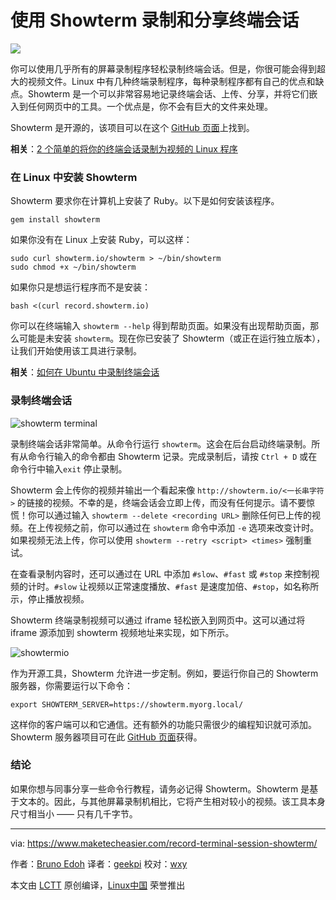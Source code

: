 使用 Showterm 录制和分享终端会话
======

![](https://www.maketecheasier.com/assets/uploads/2017/11/record-terminal-session.jpg)

你可以使用几乎所有的屏幕录制程序轻松录制终端会话。但是，你很可能会得到超大的视频文件。Linux 中有几种终端录制程序，每种录制程序都有自己的优点和缺点。Showterm 是一个可以非常容易地记录终端会话、上传、分享，并将它们嵌入到任何网页中的工具。一个优点是，你不会有巨大的文件来处理。

Showterm 是开源的，该项目可以在这个 [GitHub 页面][1]上找到。

**相关**：[2 个简单的将你的终端会话录制为视频的 Linux 程序][2]

### 在 Linux 中安装 Showterm

Showterm 要求你在计算机上安装了 Ruby。以下是如何安装该程序。

```
gem install showterm
```

如果你没有在 Linux 上安装 Ruby，可以这样：

```
sudo curl showterm.io/showterm > ~/bin/showterm
sudo chmod +x ~/bin/showterm
```

如果你只是想运行程序而不是安装：

```
bash <(curl record.showterm.io)
```

你可以在终端输入 `showterm --help` 得到帮助页面。如果没有出现帮助页面，那么可能是未安装 `showterm`。现在你已安装了 Showterm（或正在运行独立版本），让我们开始使用该工具进行录制。

**相关**：[如何在 Ubuntu 中录制终端会话][3]

### 录制终端会话

![showterm terminal][4]

录制终端会话非常简单。从命令行运行 `showterm`。这会在后台启动终端录制。所有从命令行输入的命令都由 Showterm 记录。完成录制后，请按 `Ctrl + D` 或在命令行中输入`exit` 停止录制。

Showterm 会上传你的视频并输出一个看起来像  `http://showterm.io/<一长串字符>` 的链接的视频。不幸的是，终端会话会立即上传，而没有任何提示。请不要惊慌！你可以通过输入 `showterm --delete <recording URL>` 删除任何已上传的视频。在上传视频之前，你可以通过在 `showterm` 命令中添加 `-e` 选项来改变计时。如果视频无法上传，你可以使用 `showterm --retry <script> <times>` 强制重试。

在查看录制内容时，还可以通过在 URL 中添加 `#slow`、`#fast` 或 `#stop` 来控制视频的计时。`#slow` 让视频以正常速度播放、`#fast` 是速度加倍、`#stop`，如名称所示，停止播放视频。

Showterm 终端录制视频可以通过 iframe 轻松嵌入到网页中。这可以通过将 iframe 源添加到 showterm 视频地址来实现，如下所示。

![showtermio][5]

作为开源工具，Showterm 允许进一步定制。例如，要运行你自己的 Showterm 服务器，你需要运行以下命令：

```
export SHOWTERM_SERVER=https://showterm.myorg.local/
```

这样你的客户端可以和它通信。还有额外的功能只需很少的编程知识就可添加。Showterm 服务器项目可在此 [GitHub 页面][1]获得。

### 结论

如果你想与同事分享一些命令行教程，请务必记得 Showterm。Showterm 是基于文本的。因此，与其他屏幕录制机相比，它将产生相对较小的视频。该工具本身尺寸相当小 —— 只有几千字节。

--------------------------------------------------------------------------------

via: https://www.maketecheasier.com/record-terminal-session-showterm/

作者：[Bruno Edoh][a]
译者：[geekpi](https://github.com/geekpi)
校对：[wxy](https://github.com/wxy)

本文由 [LCTT](https://github.com/LCTT/TranslateProject) 原创编译，[Linux中国](https://linux.cn/) 荣誉推出

[a]:https://www.maketecheasier.com/author/brunoedoh/
[1]:https://github.com/ConradIrwin/showterm
[2]:https://www.maketecheasier.com/record-terminal-session-as-video/ (2 Simple Applications That Record Your Terminal Session as Video [Linux])
[3]:https://www.maketecheasier.com/record-terminal-session-in-ubuntu/ (How to Record Terminal Session in Ubuntu)
[4]:https://www.maketecheasier.com/assets/uploads/2017/11/showterm-interface.png (showterm terminal)
[5]:https://www.maketecheasier.com/assets/uploads/2017/11/showterm-site.png (showtermio)
